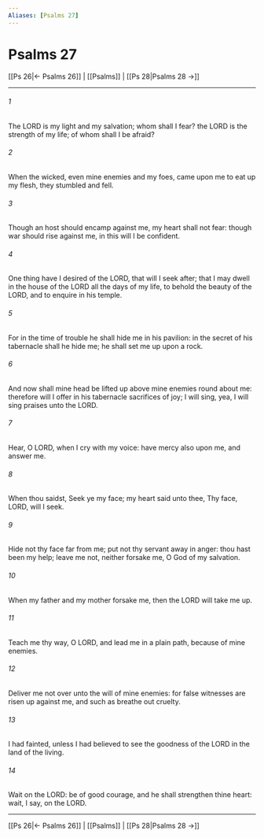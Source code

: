 ```yaml
---
Aliases: [Psalms 27]
---
```

# Psalms 27

[[Ps 26|← Psalms 26]] | [[Psalms]] | [[Ps 28|Psalms 28 →]]
***



###### 1 
The LORD is my light and my salvation; whom shall I fear? the LORD is the strength of my life; of whom shall I be afraid? 

###### 2 
When the wicked, even mine enemies and my foes, came upon me to eat up my flesh, they stumbled and fell. 

###### 3 
Though an host should encamp against me, my heart shall not fear: though war should rise against me, in this will I be confident. 

###### 4 
One thing have I desired of the LORD, that will I seek after; that I may dwell in the house of the LORD all the days of my life, to behold the beauty of the LORD, and to enquire in his temple. 

###### 5 
For in the time of trouble he shall hide me in his pavilion: in the secret of his tabernacle shall he hide me; he shall set me up upon a rock. 

###### 6 
And now shall mine head be lifted up above mine enemies round about me: therefore will I offer in his tabernacle sacrifices of joy; I will sing, yea, I will sing praises unto the LORD. 

###### 7 
Hear, O LORD, when I cry with my voice: have mercy also upon me, and answer me. 

###### 8 
When thou saidst, Seek ye my face; my heart said unto thee, Thy face, LORD, will I seek. 

###### 9 
Hide not thy face far from me; put not thy servant away in anger: thou hast been my help; leave me not, neither forsake me, O God of my salvation. 

###### 10 
When my father and my mother forsake me, then the LORD will take me up. 

###### 11 
Teach me thy way, O LORD, and lead me in a plain path, because of mine enemies. 

###### 12 
Deliver me not over unto the will of mine enemies: for false witnesses are risen up against me, and such as breathe out cruelty. 

###### 13 
I had fainted, unless I had believed to see the goodness of the LORD in the land of the living. 

###### 14 
Wait on the LORD: be of good courage, and he shall strengthen thine heart: wait, I say, on the LORD.

***
[[Ps 26|← Psalms 26]] | [[Psalms]] | [[Ps 28|Psalms 28 →]]
